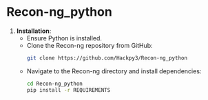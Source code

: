 # Recon-ng_python
1. **Installation**:
   - Ensure Python is installed.
   - Clone the Recon-ng repository from GitHub:
     ```bash
     git clone https://github.com/Hackpy3/Recon-ng_python
     ```
   - Navigate to the Recon-ng directory and install dependencies:
     ```bash
     cd Recon-ng_python
     pip install -r REQUIREMENTS
     ```
